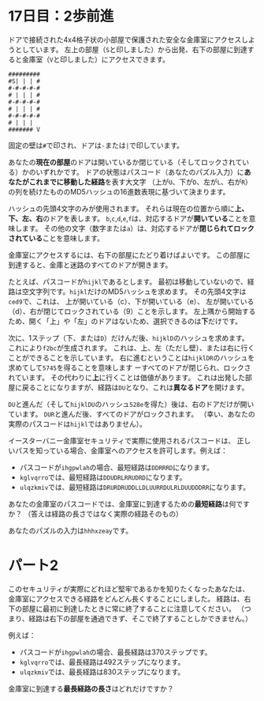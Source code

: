 # 17日目：2歩前進

ドアで接続された4x4格子状の小部屋で保護された安全な金庫室にアクセスしようとしています。
左上の部屋（`S`と印しました）から出発、右下の部屋に到達すると金庫室（`V`と印しました）にアクセスできます。

~~~
#########
#S| | | #
#-#-#-#-#
# | | | #
#-#-#-#-#
# | | | #
#-#-#-#-#
# | | |  
####### V
~~~

固定の壁は`#`で印され、ドアは`-`または`|`で印しています。

あなたの**現在の部屋**のドアは開いているか閉じている（そしてロックされている）かのいずれかです。
ドアの状態はパスコード（あなたのパズル入力）に**あなたがこれまでに移動した経路**を表す大文字
（上が`U`、下が`D`、左が`L`、右が`R`）の列を続けたもののMD5ハッシュの16進数表現に基づいて決まります。

ハッシュの先頭4文字のみが使用されます。
それらは現在の位置から順に**上、下、左、右**のドアを表します。
`b`,`c`,`d`,`e`,`f`は、対応するドアが**開いている**ことを意味します。
その他の文字（数字または`a`）は、対応するドアが**閉じられてロックされている**ことを意味します。

金庫室にアクセスするには、右下の部屋にたどり着けばよいです。
この部屋に到達すると、金庫と迷路のすべてのドアが開きます。

たとえば、パスコードが`hijkl`であるとします。
最初は移動していないので、経路は空文字列です。`hijkl`だけのMD5ハッシュを求めます。
その先頭4文字は`ced9`で、これは、
上が開いている（c）、下が開いている（e）、
左が開いている（d）、右が閉じてロックされている（9）ことを示します。
左上隅から開始するため、開く「上」や「左」のドアはないため、選択できるのは**下**だけです。

次に、1ステップ（下、または`D`）だけんだ後、`hijklD`のハッシュを求めます。
これにより`f2bc`が生成されます。
これは、上、左（ただし壁）、または右に行くことができることを示しています。
右に進むということは`hijklDR`のハッシュを求めてして`5745`を得ることを意味します
ーすべてのドアが閉じられ、ロックされています。
その代わりに**上**に行くことは価値があります。
これは出発した部屋に戻ることになりますが、経路は`DU`となり、これは**異なるドア**を開けます。

`DU`と進んだ（そして`hijklDU`のハッシュ`528e`を得た）後は、右のドアだけが開いています。
`DUR`と進んだ後、すべてのドアがロックされます。
（幸い、あなたの実際のパスコードは`hijkl`ではありません）。

イースターバニー金庫室セキュリティで実際に使用されるパスコードは、
正しいパスを知っている場合、金庫室へのアクセスを許可します。例えば：

- パスコードが`ihgpwlah`の場合、最短経路は`DDRRRD`になります。
- `kglvqrro`では、最短経路は`DDUDRLRRUDRD`になります。
- `ulqzkmiv`では、最短経路は`DRURDRUDDLLDLUURRDULRLDUUDDDRR`になります。

あなたの金庫室のパスコードでは、金庫室に到達するための**最短経路**は何ですか？
（答えは経路の長さではなく実際の経路そのもの）

あなたのパズルの入力は`hhhxzeay`です。

# パート2 #

このセキュリティが実際にどれほど堅牢であるかを知りたくなったあなたは、
金庫室にアクセスできる経路をどんどん長くすることにしました。
経路は、右下の部屋に最初に到達したときに常に終了することに注意してください。
（つまり、経路は右下の部屋を通過できず、そこで終了することしかできません。）

例えば：

- パスコードが`ihgpwlah`の場合、最長経路は370ステップです。
- `kglvqrro`では、最長経路は492ステップになります。
- `ulqzkmiv`では、最長経路は830ステップになります。

金庫室に到達する**最長経路の長さ**はどれだけですか？

